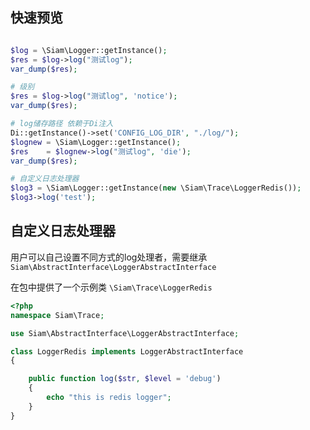 ## 快速预览
```php

$log = \Siam\Logger::getInstance();
$res = $log->log("测试log");
var_dump($res);

# 级别
$res = $log->log("测试log", 'notice');
var_dump($res);
```

```php
# log储存路径 依赖于Di注入
Di::getInstance()->set('CONFIG_LOG_DIR', "./log/");
$lognew = \Siam\Logger::getInstance();
$res    = $lognew->log("测试log", 'die');
var_dump($res);

# 自定义日志处理器
$log3 = \Siam\Logger::getInstance(new \Siam\Trace\LoggerRedis());
$log3->log('test');
```

## 自定义日志处理器

用户可以自己设置不同方式的log处理者，需要继承`Siam\AbstractInterface\LoggerAbstractInterface`

在包中提供了一个示例类 `\Siam\Trace\LoggerRedis`

```php
<?php
namespace Siam\Trace;

use Siam\AbstractInterface\LoggerAbstractInterface;

class LoggerRedis implements LoggerAbstractInterface
{

    public function log($str, $level = 'debug')
    {
        echo "this is redis logger";
    }
}
```
